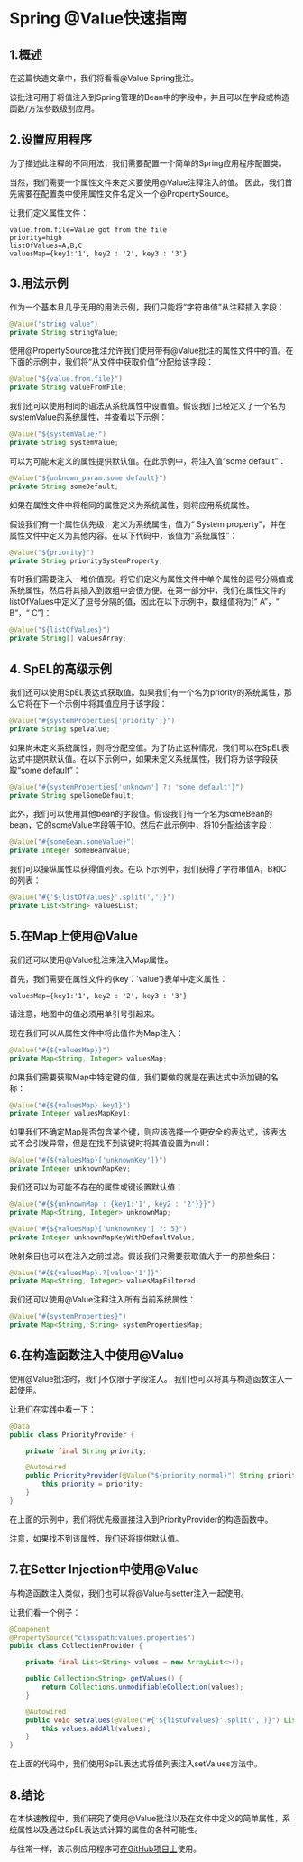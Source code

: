 # Spring @Value快速指南

## 1.概述
在这篇快速文章中，我们将看看@Value Spring批注。

该批注可用于将值注入到Spring管理的Bean中的字段中，并且可以在字段或构造函数/方法参数级别应用。

## 2.设置应用程序
为了描述此注释的不同用法，我们需要配置一个简单的Spring应用程序配置类。

当然，我们需要一个属性文件来定义要使用@Value注释注入的值。 因此，我们首先需要在配置类中使用属性文件名定义一个@PropertySource。

让我们定义属性文件：

```properties
value.from.file=Value got from the file
priority=high
listOfValues=A,B,C
valuesMap={key1:'1', key2 : '2', key3 : '3'}
```

## 3.用法示例
作为一个基本且几乎无用的用法示例，我们只能将“字符串值”从注释插入字段：

```java
@Value("string value")
private String stringValue;
```

使用@PropertySource批注允许我们使用带有@Value批注的属性文件中的值。在下面的示例中，我们将“从文件中获取价值”分配给该字段：

```java
@Value("${value.from.file}")
private String valueFromFile;
```

我们还可以使用相同的语法从系统属性中设置值。假设我们已经定义了一个名为systemValue的系统属性，并查看以下示例：

```java
@Value("${systemValue}")
private String systemValue;
```

可以为可能未定义的属性提供默认值。在此示例中，将注入值“some default”：

```java
@Value("${unknown_param:some default}")
private String someDefault;
```

如果在属性文件中将相同的属性定义为系统属性，则将应用系统属性。

假设我们有一个属性优先级，定义为系统属性，值为“ System property”，并在属性文件中定义为其他内容。在以下代码中，该值为“系统属性”：

```java
@Value("${priority}")
private String prioritySystemProperty;
```

有时我们需要注入一堆价值观。将它们定义为属性文件中单个属性的逗号分隔值或系统属性，然后将其插入到数组中会很方便。在第一部分中，我们在属性文件的listOfValues中定义了逗号分隔的值，因此在以下示例中，数组值将为[“ A”，“ B”，“ C”]：

```java
@Value("${listOfValues}")
private String[] valuesArray;
```

## 4. SpEL的高级示例
我们还可以使用SpEL表达式获取值。如果我们有一个名为priority的系统属性，那么它将在下一个示例中将其值应用于该字段：

```java
@Value("#{systemProperties['priority']}")
private String spelValue;
```

如果尚未定义系统属性，则将分配空值。为了防止这种情况，我们可以在SpEL表达式中提供默认值。在以下示例中，如果未定义系统属性，我们将为该字段获取“some default”：

```java
@Value("#{systemProperties['unknown'] ?: 'some default'}")
private String spelSomeDefault;
```


此外，我们可以使用其他bean的字段值。假设我们有一个名为someBean的bean，它的someValue字段等于10。然后在此示例中，将10分配给该字段：

```java
@Value("#{someBean.someValue}")
private Integer someBeanValue;
```

我们可以操纵属性以获得值列表。在以下示例中，我们获得了字符串值A，B和C的列表：

```java
@Value("#{'${listOfValues}'.split(',')}")
private List<String> valuesList;
```

## 5.在Map上使用@Value
我们还可以使用@Value批注来注入Map属性。

首先，我们需要在属性文件的{key：'value'}表单中定义属性：

```properties
valuesMap={key1:'1', key2 : '2', key3 : '3'}
```

请注意，地图中的值必须用单引号引起来。

现在我们可以从属性文件中将此值作为Map注入：

```java
@Value("#{${valuesMap}}")
private Map<String, Integer> valuesMap;
```

如果我们需要获取Map中特定键的值，我们要做的就是在表达式中添加键的名称：

```java
@Value("#{${valuesMap}.key1}")
private Integer valuesMapKey1;
```

如果我们不确定Map是否包含某个键，则应该选择一个更安全的表达式，该表达式不会引发异常，但是在找不到该键时将其值设置为null：

```java
@Value("#{${valuesMap}['unknownKey']}")
private Integer unknownMapKey;
```

我们还可以为可能不存在的属性或键设置默认值：

```java
@Value("#{${unknownMap : {key1:'1', key2 : '2'}}}")
private Map<String, Integer> unknownMap;

@Value("#{${valuesMap}['unknownKey'] ?: 5}")
private Integer unknownMapKeyWithDefaultValue;
```

映射条目也可以在注入之前过滤。假设我们只需要获取值大于一的那些条目：

```java
@Value("#{${valuesMap}.?[value>'1']}")
private Map<String, Integer> valuesMapFiltered;
```

我们还可以使用@Value注释注入所有当前系统属性：

```java
@Value("#{systemProperties}")
private Map<String, String> systemPropertiesMap;
```

## 6.在构造函数注入中使用@Value
使用@Value批注时，我们不仅限于字段注入。 我们也可以将其与构造函数注入一起使用。

让我们在实践中看一下：

```java
@Data
public class PriorityProvider {

    private final String priority;

    @Autowired
    public PriorityProvider(@Value("${priority:normal}") String priority) {
        this.priority = priority;
    }
}
```

在上面的示例中，我们将优先级直接注入到PriorityProvider的构造函数中。

注意，如果找不到该属性，我们还将提供默认值。

## 7.在Setter Injection中使用@Value
与构造函数注入类似，我们也可以将@Value与setter注入一起使用。

让我们看一个例子：

```java
@Component
@PropertySource("classpath:values.properties")
public class CollectionProvider {

    private final List<String> values = new ArrayList<>();

    public Collection<String> getValues() {
        return Collections.unmodifiableCollection(values);
    }

    @Autowired
    public void setValues(@Value("#{'${listOfValues}'.split(',')}") List<String> values) {
        this.values.addAll(values);
    }
}
```

在上面的代码中，我们使用SpEL表达式将值列表注入setValues方法中。

## 8.结论
在本快速教程中，我们研究了使用@Value批注以及在文件中定义的简单属性，系统属性以及通过SpEL表达式计算的属性的各种可能性。

与往常一样，该示例应用程序可[在GitHub项目上](https://github.com/tomlxq/tutorials/tree/master/spring-boot-modules/spring-boot-properties-2)使用。